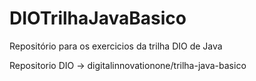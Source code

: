 # DIOTrilhaJavaBasico
Repositório para os exercicios da trilha DIO de Java


Repositorio DIO -> digitalinnovationone/trilha-java-basico
